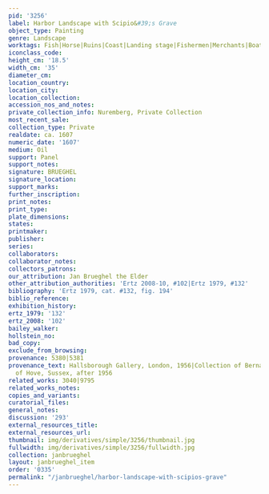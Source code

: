 ```yaml
---
pid: '3256'
label: Harbor Landscape with Scipio&#39;s Grave
object_type: Painting
genre: Landscape
worktags: Fish|Horse|Ruins|Coast|Landing stage|Fishermen|Merchants|Boat|Wagon
iconclass_code:
height_cm: '18.5'
width_cm: '35'
diameter_cm:
location_country:
location_city:
location_collection:
accession_nos_and_notes:
private_collection_info: Nuremberg, Private Collection
most_recent_sale:
collection_type: Private
realdate: ca. 1607
numeric_date: '1607'
medium: Oil
support: Panel
support_notes:
signature: BRUEGHEL
signature_location:
support_marks:
further_inscription:
print_notes:
print_type:
plate_dimensions:
states:
printmaker:
publisher:
series:
collaborators:
collaborator_notes:
collectors_patrons:
our_attribution: Jan Brueghel the Elder
other_attribution_authorities: 'Ertz 2008-10, #102|Ertz 1979, #132'
bibliography: 'Ertz 1979, cat. #132, fig. 194'
biblio_reference:
exhibition_history:
ertz_1979: '132'
ertz_2008: '102'
bailey_walker:
hollstein_no:
bad_copy:
exclude_from_browsing:
provenance: 5380|5381
provenance_text: Hallsborough Gallery, London, 1956|Collection of Bernard Falk, Esquire
  of Hove, Sussex, after 1956
related_works: 3040|9795
related_works_notes:
copies_and_variants:
curatorial_files:
general_notes:
discussion: '293'
external_resources_title:
external_resources_url:
thumbnail: img/derivatives/simple/3256/thumbnail.jpg
fullwidth: img/derivatives/simple/3256/fullwidth.jpg
collection: janbrueghel
layout: janbrueghel_item
order: '0335'
permalink: "/janbrueghel/harbor-landscape-with-scipios-grave"
---
```

